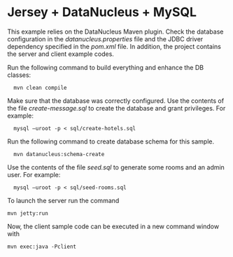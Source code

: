 Jersey + DataNucleus + MySQL
============================

This example relies on the DataNucleus Maven plugin. Check the database configuration in the *datanucleus.properties* file and the JDBC driver dependency specified in the *pom.xml* file. In addition, the project contains the server and client example codes.

Run the following command to build everything and enhance the DB classes:

      mvn clean compile

Make sure that the database was correctly configured. Use the contents of the file *create-message.sql* to create the database and grant privileges. For example:

      mysql –uroot -p < sql/create-hotels.sql

Run the following command to create database schema for this sample.

      mvn datanucleus:schema-create

Use the contents of the file *seed.sql* to generate some rooms and an admin user. For example:
      
      mysql –uroot -p < sql/seed-rooms.sql

To launch the server run the command

    mvn jetty:run

Now, the client sample code can be executed in a new command window with

    mvn exec:java -Pclient

